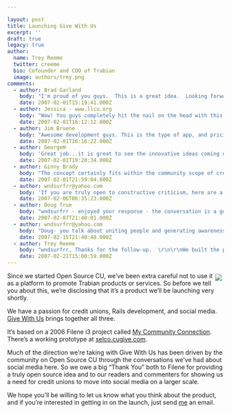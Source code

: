```yaml
---

layout: post
title: Launching Give With Us
excerpt: ''
draft: true
legacy: true
author:
  name: Trey Reeme
  twitter: creeme
  bio: Cofounder and COO of Trabian
  image: authors/trey.png
comments:
  - author: Brad Garland
    body: "I'm proud of you guys.  This is a great idea.  Looking forward to see the full fledge product."
    date: 2007-02-01T15:19:41.000Z
  - author: Jessica - www.llcu.org
    body: "Wow! You guys completely hit the nail on the head with this one. I forwarded the information on to the \"big guys\" so hopefully I'll convince them and you'll hear from us soon. :)\r\n\r\nI LOVE IT!"
    date: 2007-02-01T16:12:12.000Z
  - author: Jim Bruene
    body: "Awesome development guys. This is the type of app, and pricing, that helps keep the playing field level for financial institutions of all sizes. What's next? "
    date: 2007-02-01T16:16:22.000Z
  - author: GeorgeH
    body: 'Great job...it is great to see the innovative ideas coming out of i3 being implemented in the marketplace..>'
    date: 2007-02-01T19:20:34.000Z
  - author: Ginny Brady
    body: "The concept certainly fits within the community scope of credit unions. I explored the Selco site - it offers a great service. I'll keep it in my radar. "
    date: 2007-02-01T21:59:04.000Z
  - author: wndsurfrr@yahoo.com
    body: 'If you are truly open to constructive criticism, here are a couple of things.  One, I wonder seriously about any liability issues that could arise out of a “sponsoring credit union” somehow being dragged into something they didn’t create and have no control of, for example something unfortunate goes on between two volunteers who met on the site or between a volunteer and organization and suddenly the credit union is unwillingly exposed (you are the one with the deepest pockets).  As an institution, you really become at the whim of the public out there with very little ability to control many of the outcomes.  Second, I wonder if it’s really on point.  Credit Union resources are so very limited, there is such a strong “CU story” that needs to be told, to divert precious limited marketing resources to this type of venture comes at the expense of what, core customers and new accounts? Third, I agree with the other post that questions the real “need” for this service and notes that the prototype is really not generating a lot of traction for it, which makes sense because the credit union is not the place I would think of to go for this without promotion (back to point 2) and anyway, you can get stuff like this on places like Craigslist for FREE.'
    date: 2007-02-06T06:35:23.000Z
  - author: Doug True
    body: "wndsurfrr - enjoyed your response - the conversation is a good one.\r\n\r\nThere are always risks with such endeavors and your point about liability is a valid one.  I do think it is possible for a credit union to properly frame the purpose of Give With Us and limit the exposure.  This can be done via disclosures.  Also, keep in mind the credit union can decide to control what gets posted on this site.  \r\n\r\nOn your second point, the lack of resources is valid and relevant.  I would suggest that lack of resources is a reason to consider Give With Us.  Because of limited resources both human and dollars -- a credit union can use Give With Us to spread a message and vision that they are here to serve the community.  Done right this would be a fantastic way to garner name recognition in the market and it is noisy out there so this is a way to differentiate.  \r\n\r\nYou are correct there are a number of sources for such information.  However, most are fragmented.  This is an opportunity for those credit unions serving a specific geographic area to unite people on a local level.  You may not think about going to the credit union for such information now, but perhaps something like this can change that belief and provide a postive conduit for such activity.  \r\n\r\n"
    date: 2007-02-07T21:40:01.000Z
  - author: wndsurfrr@yahoo.com
    body: "Doug- you talk about uniting people and generating awareness but if this is to be considered a marketing investment at some point it, ike all marketing investments, has to be called upon to produce a specific, definable return.  Bottom line, you need to convince me (and other credit union marketing execs) that moneyspent in this way will provide a better return - ie: more core accounts or new members- than money spent on the next best alternative. Will the money spent on your set up and recurring yeary fees, money spent on a warm body to manage and monitor the site, plus any money spent marketing this produce more customers than taking that same money and doing, say, a direct mail campaign?  At the end of the day, I am guessing no.  Hate to seem so bottom line oriented, but as I said, that's the ultimate test of good marketing."
    date: 2007-02-15T21:40:48.000Z
  - author: Trey Reeme
    body: "wndsurfrr, Thanks for the follow-up.  \r\n\r\nWe built the prototype for a Filene i3 project.  According to the members of the team (credit union executives themselves) who spent many months thinking the project through, there's a market need and our pricepoint is right.  You can download their report detailing what went into the project from the 2006 i3 report on the \"Filene website\":http://www.filene.org/i3.\r\n\r\nThanks again!"
    date: 2007-02-21T15:00:59.000Z
---
```


<p><a href="http://www.givewith.us"><img src="http://cu.trabian.com/trabian/internalprojectsandcommunication/GWU_logo.jpg" style="float:right; margin: 4px;" /></a>Since we started Open Source CU, we&#8217;ve been extra careful not to use it as a platform to promote Trabian products or services.  So before we tell you about this, we&#8217;re disclosing that it&#8217;s a product we&#8217;ll be launching very shortly.</p>
<p>We have a passion for credit unions, Rails development, and social media.  <a href="http://www.givewith.us">Give With Us</a> brings together all three.</p>
<p>It&#8217;s based on a 2006 Filene i3 project called <a href="http://filene.org/i3/project/12">My Community Connection</a>.  There&#8217;s a working prototype at <a href="http://selco.cugive.com">selco.cugive.com</a>.</p>
<p>Much of the direction we&#8217;re taking with Give With Us has been driven by the community on Open Source CU through the conversations we&#8217;ve had about social media here.  So we owe a big &#8220;Thank You&#8221; both to Filene for providing a truly open source idea and to our readers and commenters for showing us a need for credit unions to move into social media on a larger scale.</p>
<p>We hope you&#8217;ll be willing to let us know what you think about the product, and if you&#8217;re interested in getting in on the launch, just send <a href="mailto:trey@trabian.com">me</a> an email.</p>
